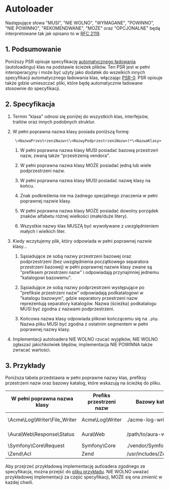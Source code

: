 # Autoloader

Następujące słowa "MUSI", "NIE WOLNO", "WYMAGANE", "POWINNO", "NIE POWINNO", 
"REKOMENDWANE", "MOŻE" oraz "OPCJONALNE" będą interpretowane tak jak opisano 
to w [RFC 2119](http://tools.ietf.org/html/rfc2119).


## 1. Podsumowanie

Poniższy PSR opisuje specyfikację [automatycznego ładowania][] (autoloadingu) klas na podstawie 
ścieżek plików. Ten PSR jest w pełni interoperacyjny i może być użyty 
jako dodatek do wszelkich innych specyfikacji automatycznego ładowania klas, włączając [PSR-0][]. 
PSR opisuje także gdzie umieszczać pliki, które będę automatycznie 
ładowane stosownie do specyfikacji.


## 2. Specyfikacja

1. Termin "klasa" odnosi się poniżej do wszystkich klas, interfejsów, 
traitów oraz innych podobnych struktur.

2. W pełni poprawna nazwa klasy posiada poniższą formę:

        \<NazwaPrzestrzeniNazw>(\<NazwyPodprzestrzeniNazw>)*\<NazwaKlasy>

    1. W pełni poprawna nazwa klasy MUSI posiadać bazową przestrzeń nazw, 
	zwaną także "przestrzenią vendora".

    2. W pełni poprawna nazwa klasy MOŻE posiadać jedną lub wiele podprzestrzeni nazw.

    3. W pełni poprawna nazwa klasy MUSI posiadać nazwę klasy na końcu.

    4. Znak podkreślenia nie ma żadnego specjalnego znaczenia w pełni 
	poprawnej nazwie klasy.

    5. W pełni poprawna nazwa klasy MOŻE posiadać dowolny porządek znaków 
	alfabetu różnej wielkości (małe/duże litery).

    6. Wszystkie nazwy klas MUSZĄ być wywoływane z uwzględnieniem małych i wielkich liter.

3. Kiedy wczytujemy plik, który odpowiada w pełni poprawnej nazwie klasy...

    1. Sąsiadujące ze sobą nazwy przestrzeni bazowej oraz podprzestrzeni 
	(bez uwzględnienia początkowego separatora przestrzeni bazowej) w pełni poprawnej 
	nazwie klasy zwane są "prefiksem przestrzeni nazw" i odpowiadają przynajmniej jednemu 
	"katalogowi bazowemu".

    2. Sąsiadujące ze sobą nazwy podprzestrzeni występujące po "prefiksie przestrzeni nazw" 
	odpowiadają podkatalogowi w "katalogu bazowym", gdzie separatory przestrzeni nazw reprezentują 
	separatory katalogów. Nazwa (ścieżka) podkatalogu MUSI być zgodna z nazwami podprzestrzeni.

    3. Końcowa nazwa klasy odpowiada plikowi kończącemu się na `.php`. 
	Nazwa pliku MUSI być zgodna z ostatnim segmentem w pełni poprawnej nazwy klasy.

4. Implementacji autoloadera NIE WOLNO rzucać wyjątków, NIE WOLNO zgłaszać 
jakichkolwiek błędów, implementacja NIE POWINNA także zwracać wartości.


## 3. Przykłady

Poniższa tabela przedstawia w pełni poprawne nazwy klas, prefiksy przestrzeni 
nazw oraz bazowy katalog, które wskazują na ścieżkę do pliku.

| W pełni poprawna nazwa klasy  | Prefiks przestrzeni nazw | Bazowy katalog           | Wynikowa ścieżka pliku
| ----------------------------- |--------------------------|--------------------------|------------------------------------------
| \Acme\Log\Writer\File_Writer  | Acme\Log\Writer          | ./acme-log-writer/lib/   | ./acme-log-writer/lib/File_Writer.php
| \Aura\Web\Response\Status     | Aura\Web                 | /path/to/aura-web/src/   | /path/to/aura-web/src/Response/Status.php
| \Symfony\Core\Request         | Symfony\Core             | ./vendor/Symfony/Core/   | ./vendor/Symfony/Core/Request.php
| \Zend\Acl                     | Zend                     | /usr/includes/Zend/      | /usr/includes/Zend/Acl.php

Aby przejrzeć przykładową implementację autloadera zgodnego ze specyfikacja, 
można przejść do [pliku przykładu][]. NIE WOLNO uważać przykładowej implementacji 
za część specyfikacji, MOŻE się ona zmienić w każdej chwili.

[automatycznego ładowania]: http://php.net/autoload
[PSR-0]: https://github.com/php-fig/fig-standards/blob/master/accepted/PSR-0.md
[pliku przykładu]: https://github.com/php-fig/fig-standards/blob/master/accepted/PSR-4-autoloader-examples.md
